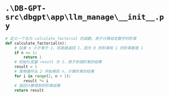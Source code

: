 # `.\DB-GPT-src\dbgpt\app\llm_manage\__init__.py`

```py
# 定义一个名为 calculate_factorial 的函数，用于计算给定数字的阶乘
def calculate_factorial(n):
    # 如果 n 小于等于 1，则直接返回 1，因为 0 的阶乘和 1 的阶乘都是 1
    if n <= 1:
        return 1
    # 初始化变量 result 为 1，用于存储阶乘的结果
    result = 1
    # 使用循环从 2 开始乘到 n，计算阶乘的结果
    for i in range(2, n + 1):
        result *= i
    # 返回计算得到的阶乘结果
    return result
```